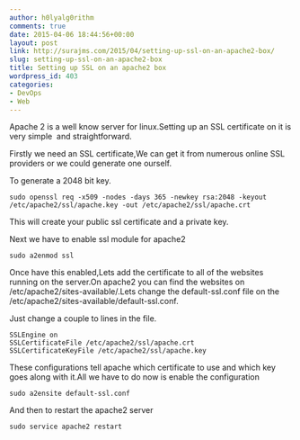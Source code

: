 ```yaml
---
author: h0lyalg0rithm
comments: true
date: 2015-04-06 18:44:56+00:00
layout: post
link: http://surajms.com/2015/04/setting-up-ssl-on-an-apache2-box/
slug: setting-up-ssl-on-an-apache2-box
title: Setting up SSL on an apache2 box
wordpress_id: 403
categories:
- DevOps
- Web
---
```


Apache 2 is a well know server for linux.Setting up an SSL certificate on it is very simple  and straightforward.

Firstly we need an SSL certificate,We can get it from numerous online SSL providers or we could generate one ourself.

To generate a 2048 bit key.

    
    sudo openssl req -x509 -nodes -days 365 -newkey rsa:2048 -keyout /etc/apache2/ssl/apache.key -out /etc/apache2/ssl/apache.crt


This will create your public ssl certificate and a private key.

Next we have to enable ssl module for apache2

    
    sudo a2enmod ssl


Once have this enabled,Lets add the certificate to all of the websites running on the server.On apache2 you can find the websites on /etc/apache2/sites-available/.Lets change the default-ssl.conf file on the /etc/apache2/sites-available/default-ssl.conf.

Just change a couple to lines in the file.

    
    SSLEngine on
    SSLCertificateFile /etc/apache2/ssl/apache.crt
    SSLCertificateKeyFile /etc/apache2/ssl/apache.key


These configurations tell apache which certificate to use and which key goes along with it.All we have to do now is enable the configuration

    
    sudo a2ensite default-ssl.conf


And then to restart the apache2 server

    
    sudo service apache2 restart




